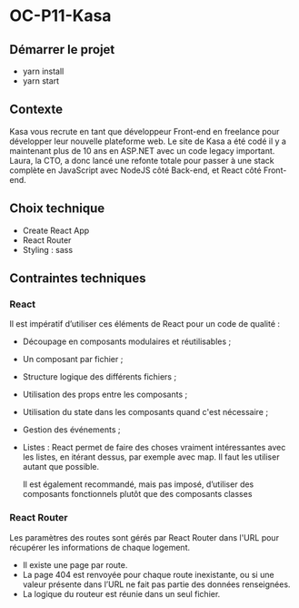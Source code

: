 # OC-P11-Kasa

## Démarrer le projet

- yarn install
- yarn start

## Contexte

Kasa vous recrute en tant que développeur Front-end en freelance pour développer leur nouvelle plateforme web.
Le site de Kasa a été codé il y a maintenant plus de 10 ans en ASP.NET avec un code legacy important. Laura, la CTO, a donc lancé une refonte totale pour passer à une stack complète en JavaScript avec NodeJS côté Back-end, et React côté Front-end.

## Choix technique

- Create React App
- React Router
- Styling : sass

## Contraintes techniques

### React

Il est impératif d’utiliser ces éléments de React pour un code de qualité :

- Découpage en composants modulaires et réutilisables ;
- Un composant par fichier ;
- Structure logique des différents fichiers ;
- Utilisation des props entre les composants ;
- Utilisation du state dans les composants quand c'est nécessaire ;
- Gestion des événements ;
- Listes : React permet de faire des choses vraiment intéressantes avec les listes, en itérant dessus, par exemple avec map. Il faut les utiliser autant que possible.

  Il est également recommandé, mais pas imposé, d’utiliser des composants fonctionnels plutôt que des composants classes

### React Router

Les paramètres des routes sont gérés par React Router dans l'URL pour récupérer les informations de chaque logement.

- Il existe une page par route.
- La page 404 est renvoyée pour chaque route inexistante, ou si une valeur présente dans l’URL ne fait pas partie des données renseignées.
- La logique du routeur est réunie dans un seul fichier.
